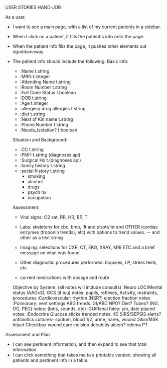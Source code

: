 USER STORIES HAND-JOB

As a user,

* I want to see a main page, with a list of my current patients in a sidebar.
* When I click on a patient, it fills the patient's info onto the page.
* When the patient info fills the page, it pushes other elements out dgoddamnway
* The patient info should include the following:
  Basic info:
    - :Name t.string
    - :MRN t.integer
    - :Attending Name t.string
    - :Room Number t.string
    - :Full Code Status t.boolean
    - :DOB t.string
    - :Age t.integer
    - :allergies/ drug allergies t.string
    - :diet t.string
    - :Next of Kin name t.string
    - :Phone Number t.string
    - :Needs_Isolation? t.boolean

  Situation and Background:
    - :CC t.string
    - :PMH t.string (diagnoses api)
    - :Surgical Hx t.(diagnoses api)
    - :family history t.string
    - :social history t.string
      - smoking
      - alcohol
      - drugs
      - psych hx
      - occupation


  Assessment:
    - Vital signs: O2 sat, RR, HR, BP, T
    - Labs: skeletons for cbc, bmp, lft and pt/ptt/inr and OTHER (cardiac enzymes (troponin trends), etc) with options to trend values.
        -- and other as a text string

    - Imaging: selections for CXR, CT, EKG, XRAY, MRI ETC and a brief message on what was found.

    - Other diagnostic procedures performed: biopsies, LP, stress tests, etc

    - current medications with dosage and route



    Objective by System: (all notes will include consults)
      :Neuro
      LOC/Mental status (AAOx3), GCS (if icu)
        notes: pupils, reflexes, Activity, restraints, procedures
      :Cardiovascular:
        rhythm (NSR?)
        ejection fraction
        notes
      :Pulmonary:
        vent settings
        ABG trends
      :GI/ABD
        NPO?
        Diet?
        Tubes? (NG, OG, PEG)
        notes: (bms, sounds, etc)
      :GU/Renal
        foley: y/n, date placed
        notes:
      :Endocrine
        Glucose sticks trended
        notes:
      :ID
        SIRS/SEPSIS alerts?
        antibiotics
        cultures- sputum, blood 1/2, urine, nares, wound
      :Skin/MSK
        Intact Checkbox
        wound care
        incision
        decubitis ulcers?
        edema
        PT

Assessment and Plan


* I can see pertinent information, and then expand to see that total information
* I can click something that takes me to a printable version, showing all patients and pertinent info in a table.
